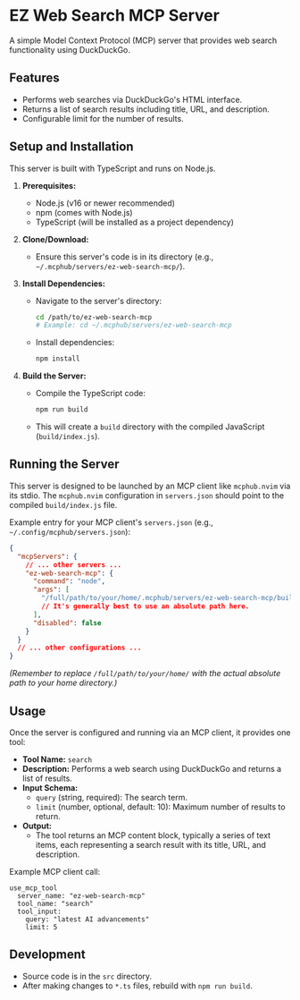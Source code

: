 # EZ Web Search MCP Server

A simple Model Context Protocol (MCP) server that provides web search functionality using DuckDuckGo.

## Features

- Performs web searches via DuckDuckGo's HTML interface.
- Returns a list of search results including title, URL, and description.
- Configurable limit for the number of results.

## Setup and Installation

This server is built with TypeScript and runs on Node.js.

1.  **Prerequisites:**

    - Node.js (v16 or newer recommended)
    - npm (comes with Node.js)
    - TypeScript (will be installed as a project dependency)

2.  **Clone/Download:**

    - Ensure this server's code is in its directory (e.g., `~/.mcphub/servers/ez-web-search-mcp/`).

3.  **Install Dependencies:**

    - Navigate to the server's directory:
      ```bash
      cd /path/to/ez-web-search-mcp
      # Example: cd ~/.mcphub/servers/ez-web-search-mcp
      ```
    - Install dependencies:
      ```bash
      npm install
      ```

4.  **Build the Server:**
    - Compile the TypeScript code:
      ```bash
      npm run build
      ```
    - This will create a `build` directory with the compiled JavaScript (`build/index.js`).

## Running the Server

This server is designed to be launched by an MCP client like `mcphub.nvim` via its stdio. The `mcphub.nvim` configuration in `servers.json` should point to the compiled `build/index.js` file.

Example entry for your MCP client's `servers.json` (e.g., `~/.config/mcphub/servers.json`):

```json
{
  "mcpServers": {
    // ... other servers ...
    "ez-web-search-mcp": {
      "command": "node",
      "args": [
        "/full/path/to/your/home/.mcphub/servers/ez-web-search-mcp/build/index.js"
        // It's generally best to use an absolute path here.
      ],
      "disabled": false
    }
  }
  // ... other configurations ...
}
```

_(Remember to replace `/full/path/to/your/home/` with the actual absolute path to your home directory.)_

## Usage

Once the server is configured and running via an MCP client, it provides one tool:

- **Tool Name:** `search`
- **Description:** Performs a web search using DuckDuckGo and returns a list of results.
- **Input Schema:**
  - `query` (string, required): The search term.
  - `limit` (number, optional, default: 10): Maximum number of results to return.
- **Output:**
  - The tool returns an MCP content block, typically a series of text items, each representing a search result with its title, URL, and description.

Example MCP client call:

```
use_mcp_tool
  server_name: "ez-web-search-mcp"
  tool_name: "search"
  tool_input:
    query: "latest AI advancements"
    limit: 5
```

## Development

- Source code is in the `src` directory.
- After making changes to `*.ts` files, rebuild with `npm run build`.
